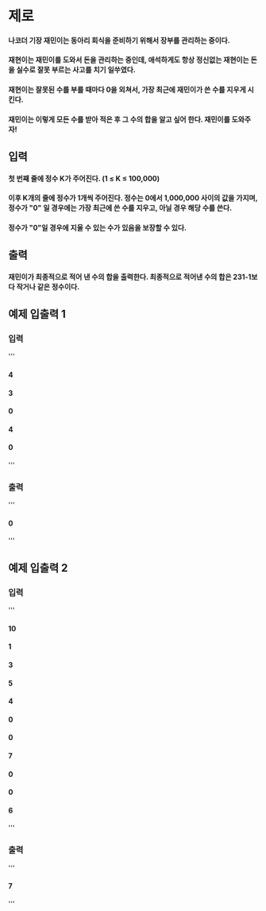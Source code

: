 # 제로


#### 나코더 기장 재민이는 동아리 회식을 준비하기 위해서 장부를 관리하는 중이다.

#### 재현이는 재민이를 도와서 돈을 관리하는 중인데, 애석하게도 항상 정신없는 재현이는 돈을 실수로 잘못 부르는 사고를 치기 일쑤였다.

#### 재현이는 잘못된 수를 부를 때마다 0을 외쳐서, 가장 최근에 재민이가 쓴 수를 지우게 시킨다.

#### 재민이는 이렇게 모든 수를 받아 적은 후 그 수의 합을 알고 싶어 한다. 재민이를 도와주자!

## 입력


#### 첫 번째 줄에 정수 K가 주어진다. (1 ≤ K ≤ 100,000)

#### 이후 K개의 줄에 정수가 1개씩 주어진다. 정수는 0에서 1,000,000 사이의 값을 가지며, 정수가 "0" 일 경우에는 가장 최근에 쓴 수를 지우고, 아닐 경우 해당 수를 쓴다.

#### 정수가 "0"일 경우에 지울 수 있는 수가 있음을 보장할 수 있다.

## 출력


#### 재민이가 최종적으로 적어 낸 수의 합을 출력한다. 최종적으로 적어낸 수의 합은 231-1보다 작거나 같은 정수이다.

## 예제 입출력 1


### 입력
'''
#### 4
#### 3
#### 0
#### 4
#### 0
'''

### 출력
'''
#### 0
'''

## 예제 입출력 2


### 입력
'''
#### 10
#### 1
#### 3
#### 5
#### 4
#### 0
#### 0
#### 7
#### 0
#### 0
#### 6
'''

### 출력
'''
#### 7
'''